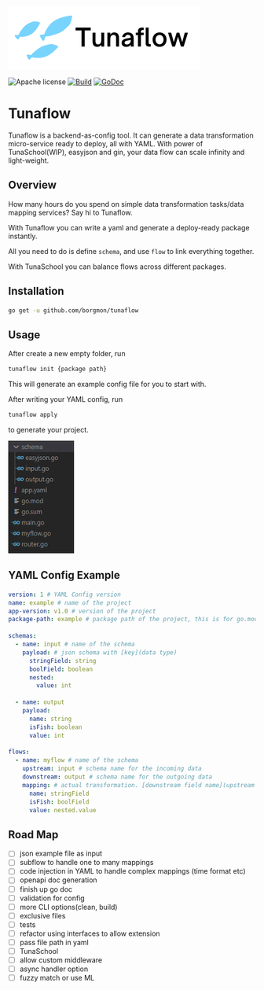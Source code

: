![Logo](./Tunaflow.png)

![Apache license](https://img.shields.io/badge/license-Apache-blue?style=flat-square)
[![Build](https://github.com/borgmon/tunaflow/actions/workflows/go.yml/badge.svg)](https://github.com/borgmon/tunaflow/actions/workflows/go.yml)
[![GoDoc](https://pkg.go.dev/badge/github.com/borgmon/tunaflow?status.svg)](https://pkg.go.dev/github.com/borgmon/tunaflow?tab=doc)

# Tunaflow
Tunaflow is a backend-as-config tool. It can generate a data transformation micro-service ready to deploy, all with YAML. With power of TunaSchool(WIP), easyjson and gin, your data flow can scale infinity and light-weight. 

## Overview
How many hours do you spend on simple data transformation tasks/data mapping services? Say hi to Tunaflow.

With Tunaflow you can write a yaml and generate a deploy-ready package instantly. 

All you need to do is define `schema`, and use `flow` to link everything together.

With TunaSchool you can balance flows across different packages.

## Installation
```bash
go get -u github.com/borgmon/tunaflow
```

## Usage
After create a new empty folder, run
```bash 
tunaflow init {package path}
```
This will generate an example config file for you to start with.

After writing your YAML config, run
```bash
tunaflow apply
```
to generate your project.

![Logo](./build.png)

## YAML Config Example
```yaml
version: 1 # YAML Config version
name: example # name of the project
app-version: v1.0 # version of the project
package-path: example # package path of the project, this is for go.mod

schemas:
  - name: input # name of the schema
    payload: # json schema with [key](data type)
      stringField: string
      boolField: boolean
      nested:
        value: int

  - name: output
    payload:
      name: string
      isFish: boolean
      value: int

flows:
  - name: myflow # name of the schema
    upstream: input # schema name for the incoming data
    downstream: output # schema name for the outgoing data
    mapping: # actual transformation. [downstream field name](upstream field name aka where to get it)
      name: stringField
      isFish: boolField
      value: nested.value

```
## Road Map
- [ ] json example file as input
- [ ] subflow to handle one to many mappings
- [ ] code injection in YAML to handle complex mappings (time format etc)
- [ ] openapi doc generation
- [ ] finish up go doc
- [ ] validation for config
- [ ] more CLI options(clean, build)
- [ ] exclusive files
- [ ] tests
- [ ] refactor using interfaces to allow extension
- [ ] pass file path in yaml
- [ ] TunaSchool
- [ ] allow custom middleware 
- [ ] async handler option
- [ ] fuzzy match or use ML

